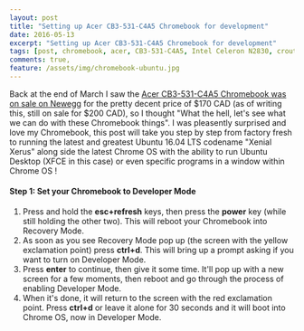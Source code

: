 ```yaml
---
layout: post
title: "Setting up Acer CB3-531-C4A5 Chromebook for development"
date: 2016-05-13
excerpt: "Setting up Acer CB3-531-C4A5 Chromebook for development"
tags: [post, chromebook, acer, CB3-531-C4A5, Intel Celeron N2830, crouton, linux, ubuntu, xenial, development]
comments: true,
feature: /assets/img/chromebook-ubuntu.jpg
---
```


Back at the end of March I saw the [Acer CB3-531-C4A5 Chromebook was on sale on Newegg](http://www.newegg.ca/Product/Product.aspx?Item=N82E16834315227) for the pretty decent price of $170 CAD (as of writing this, still on sale for $200 CAD), so I thought "What the hell, let's see what we can do with these Chromebook things". I was pleasently surprised and love my Chromebook, this post will take you step by step from factory fresh to running the latest and greatest Ubuntu 16.04 LTS codename "Xenial Xerus" along side the latest Chrome OS with the ability to run Ubuntu Desktop (XFCE in this case) or even specific programs in a window within Chrome OS !
 
#### Step 1: Set your Chromebook to Developer Mode

1. Press and hold the **esc+refresh** keys, then press the **power** key (while still holding the other two). This will reboot your Chromebook into Recovery Mode.
2. As soon as you see Recovery Mode pop up (the screen with the yellow exclamation point) press **ctrl+d**. This will bring up a prompt asking if you want to turn on Developer Mode.
3. Press **enter** to continue, then give it some time. It'll pop up with a new screen for a few moments, then reboot and go through the process of enabling Developer Mode.
4. When it's done, it will return to the screen with the red exclamation point. Press **ctrl+d** or leave it alone for 30 seconds and it will boot into Chrome OS, now in Developer Mode.
